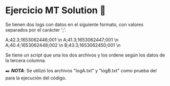 # Ejercicio MT Solution 🚀

Se tienen dos logs con datos en el siguiente formato, con valores separados por el carácter ';'. 

A;42.3;1653062446;001 \n
A;41.3;1653062447;001 \n
A;40.4;1653062448;002 \n
B;43.3;1653062450;001 \n

Se tiene un script que una los dos archivos y los ordene según los datos de la tercera columna.

✒️
**_NOTA_**: Se utilizó los archivos "logA.txt" y "logB.txt" como prueba del para la ejecución del código.
